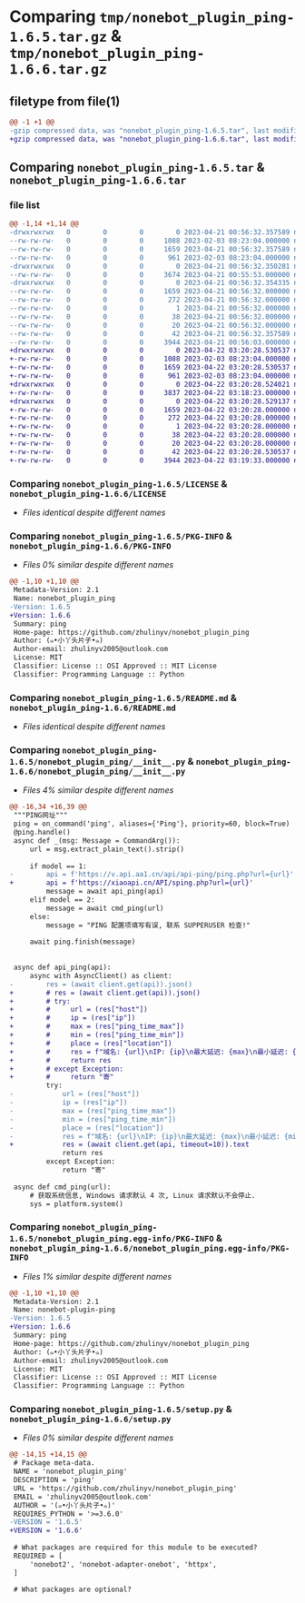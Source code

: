 # Comparing `tmp/nonebot_plugin_ping-1.6.5.tar.gz` & `tmp/nonebot_plugin_ping-1.6.6.tar.gz`

## filetype from file(1)

```diff
@@ -1 +1 @@
-gzip compressed data, was "nonebot_plugin_ping-1.6.5.tar", last modified: Fri Apr 21 00:56:32 2023, max compression
+gzip compressed data, was "nonebot_plugin_ping-1.6.6.tar", last modified: Sat Apr 22 03:20:28 2023, max compression
```

## Comparing `nonebot_plugin_ping-1.6.5.tar` & `nonebot_plugin_ping-1.6.6.tar`

### file list

```diff
@@ -1,14 +1,14 @@
-drwxrwxrwx   0        0        0        0 2023-04-21 00:56:32.357589 nonebot_plugin_ping-1.6.5/
--rw-rw-rw-   0        0        0     1088 2023-02-03 08:23:04.000000 nonebot_plugin_ping-1.6.5/LICENSE
--rw-rw-rw-   0        0        0     1659 2023-04-21 00:56:32.357589 nonebot_plugin_ping-1.6.5/PKG-INFO
--rw-rw-rw-   0        0        0      961 2023-02-03 08:23:04.000000 nonebot_plugin_ping-1.6.5/README.md
-drwxrwxrwx   0        0        0        0 2023-04-21 00:56:32.350281 nonebot_plugin_ping-1.6.5/nonebot_plugin_ping/
--rw-rw-rw-   0        0        0     3674 2023-04-21 00:55:53.000000 nonebot_plugin_ping-1.6.5/nonebot_plugin_ping/__init__.py
-drwxrwxrwx   0        0        0        0 2023-04-21 00:56:32.354335 nonebot_plugin_ping-1.6.5/nonebot_plugin_ping.egg-info/
--rw-rw-rw-   0        0        0     1659 2023-04-21 00:56:32.000000 nonebot_plugin_ping-1.6.5/nonebot_plugin_ping.egg-info/PKG-INFO
--rw-rw-rw-   0        0        0      272 2023-04-21 00:56:32.000000 nonebot_plugin_ping-1.6.5/nonebot_plugin_ping.egg-info/SOURCES.txt
--rw-rw-rw-   0        0        0        1 2023-04-21 00:56:32.000000 nonebot_plugin_ping-1.6.5/nonebot_plugin_ping.egg-info/dependency_links.txt
--rw-rw-rw-   0        0        0       38 2023-04-21 00:56:32.000000 nonebot_plugin_ping-1.6.5/nonebot_plugin_ping.egg-info/requires.txt
--rw-rw-rw-   0        0        0       20 2023-04-21 00:56:32.000000 nonebot_plugin_ping-1.6.5/nonebot_plugin_ping.egg-info/top_level.txt
--rw-rw-rw-   0        0        0       42 2023-04-21 00:56:32.357589 nonebot_plugin_ping-1.6.5/setup.cfg
--rw-rw-rw-   0        0        0     3944 2023-04-21 00:56:03.000000 nonebot_plugin_ping-1.6.5/setup.py
+drwxrwxrwx   0        0        0        0 2023-04-22 03:20:28.530537 nonebot_plugin_ping-1.6.6/
+-rw-rw-rw-   0        0        0     1088 2023-02-03 08:23:04.000000 nonebot_plugin_ping-1.6.6/LICENSE
+-rw-rw-rw-   0        0        0     1659 2023-04-22 03:20:28.530537 nonebot_plugin_ping-1.6.6/PKG-INFO
+-rw-rw-rw-   0        0        0      961 2023-02-03 08:23:04.000000 nonebot_plugin_ping-1.6.6/README.md
+drwxrwxrwx   0        0        0        0 2023-04-22 03:20:28.524021 nonebot_plugin_ping-1.6.6/nonebot_plugin_ping/
+-rw-rw-rw-   0        0        0     3837 2023-04-22 03:18:23.000000 nonebot_plugin_ping-1.6.6/nonebot_plugin_ping/__init__.py
+drwxrwxrwx   0        0        0        0 2023-04-22 03:20:28.529137 nonebot_plugin_ping-1.6.6/nonebot_plugin_ping.egg-info/
+-rw-rw-rw-   0        0        0     1659 2023-04-22 03:20:28.000000 nonebot_plugin_ping-1.6.6/nonebot_plugin_ping.egg-info/PKG-INFO
+-rw-rw-rw-   0        0        0      272 2023-04-22 03:20:28.000000 nonebot_plugin_ping-1.6.6/nonebot_plugin_ping.egg-info/SOURCES.txt
+-rw-rw-rw-   0        0        0        1 2023-04-22 03:20:28.000000 nonebot_plugin_ping-1.6.6/nonebot_plugin_ping.egg-info/dependency_links.txt
+-rw-rw-rw-   0        0        0       38 2023-04-22 03:20:28.000000 nonebot_plugin_ping-1.6.6/nonebot_plugin_ping.egg-info/requires.txt
+-rw-rw-rw-   0        0        0       20 2023-04-22 03:20:28.000000 nonebot_plugin_ping-1.6.6/nonebot_plugin_ping.egg-info/top_level.txt
+-rw-rw-rw-   0        0        0       42 2023-04-22 03:20:28.530537 nonebot_plugin_ping-1.6.6/setup.cfg
+-rw-rw-rw-   0        0        0     3944 2023-04-22 03:19:33.000000 nonebot_plugin_ping-1.6.6/setup.py
```

### Comparing `nonebot_plugin_ping-1.6.5/LICENSE` & `nonebot_plugin_ping-1.6.6/LICENSE`

 * *Files identical despite different names*

### Comparing `nonebot_plugin_ping-1.6.5/PKG-INFO` & `nonebot_plugin_ping-1.6.6/PKG-INFO`

 * *Files 0% similar despite different names*

```diff
@@ -1,10 +1,10 @@
 Metadata-Version: 2.1
 Name: nonebot_plugin_ping
-Version: 1.6.5
+Version: 1.6.6
 Summary: ping
 Home-page: https://github.com/zhulinyv/nonebot_plugin_ping
 Author: (๑•小丫头片子•๑)
 Author-email: zhulinyv2005@outlook.com
 License: MIT
 Classifier: License :: OSI Approved :: MIT License
 Classifier: Programming Language :: Python
```

### Comparing `nonebot_plugin_ping-1.6.5/README.md` & `nonebot_plugin_ping-1.6.6/README.md`

 * *Files identical despite different names*

### Comparing `nonebot_plugin_ping-1.6.5/nonebot_plugin_ping/__init__.py` & `nonebot_plugin_ping-1.6.6/nonebot_plugin_ping/__init__.py`

 * *Files 4% similar despite different names*

```diff
@@ -16,34 +16,39 @@
 """PING网址"""
 ping = on_command('ping', aliases={'Ping'}, priority=60, block=True)
 @ping.handle()
 async def _(msg: Message = CommandArg()):
     url = msg.extract_plain_text().strip()
 
     if model == 1:
-        api = f'https://v.api.aa1.cn/api/api-ping/ping.php?url={url}'
+        api = f'https://xiaoapi.cn/API/sping.php?url={url}'
         message = await api_ping(api)
     elif model == 2:
         message = await cmd_ping(url)
     else:
         message = "PING 配置项填写有误, 联系 SUPPERUSER 检查!"
 
     await ping.finish(message)
 
 
 async def api_ping(api):
     async with AsyncClient() as client:
-        res = (await client.get(api)).json()
+        # res = (await client.get(api)).json()
+        # try:
+        #     url = (res["host"])
+        #     ip = (res["ip"])
+        #     max = (res["ping_time_max"])
+        #     min = (res["ping_time_min"])
+        #     place = (res["location"])
+        #     res = f"域名: {url}\nIP: {ip}\n最大延迟: {max}\n最小延迟: {min}\n服务器归属地: {place}"
+        #     return res
+        # except Exception:
+        #     return "寄"
         try:
-            url = (res["host"])
-            ip = (res["ip"])
-            max = (res["ping_time_max"])
-            min = (res["ping_time_min"])
-            place = (res["location"])
-            res = f"域名: {url}\nIP: {ip}\n最大延迟: {max}\n最小延迟: {min}\n服务器归属地: {place}"
+            res = (await client.get(api, timeout=10)).text
             return res
         except Exception:
             return "寄"
 
 async def cmd_ping(url):
     # 获取系统信息, Windows 请求默认 4 次, Linux 请求默认不会停止.
     sys = platform.system()
```

### Comparing `nonebot_plugin_ping-1.6.5/nonebot_plugin_ping.egg-info/PKG-INFO` & `nonebot_plugin_ping-1.6.6/nonebot_plugin_ping.egg-info/PKG-INFO`

 * *Files 1% similar despite different names*

```diff
@@ -1,10 +1,10 @@
 Metadata-Version: 2.1
 Name: nonebot-plugin-ping
-Version: 1.6.5
+Version: 1.6.6
 Summary: ping
 Home-page: https://github.com/zhulinyv/nonebot_plugin_ping
 Author: (๑•小丫头片子•๑)
 Author-email: zhulinyv2005@outlook.com
 License: MIT
 Classifier: License :: OSI Approved :: MIT License
 Classifier: Programming Language :: Python
```

### Comparing `nonebot_plugin_ping-1.6.5/setup.py` & `nonebot_plugin_ping-1.6.6/setup.py`

 * *Files 0% similar despite different names*

```diff
@@ -14,15 +14,15 @@
 # Package meta-data.
 NAME = 'nonebot_plugin_ping'
 DESCRIPTION = 'ping'
 URL = 'https://github.com/zhulinyv/nonebot_plugin_ping'
 EMAIL = 'zhulinyv2005@outlook.com'
 AUTHOR = '(๑•小丫头片子•๑)'
 REQUIRES_PYTHON = '>=3.6.0'
-VERSION = '1.6.5'
+VERSION = '1.6.6'
 
 # What packages are required for this module to be executed?
 REQUIRED = [
     'nonebot2', 'nonebot-adapter-onebot', 'httpx',
 ]
 
 # What packages are optional?
```

